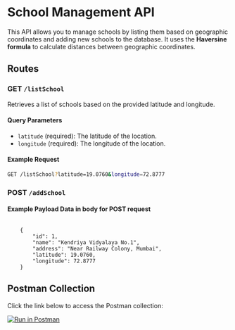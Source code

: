 # School Management API

This API allows you to manage schools by listing them based on geographic coordinates and adding new schools to the database. It uses the **Haversine formula** to calculate distances between geographic coordinates.


## Routes

### GET `/listSchool`
Retrieves a list of schools based on the provided latitude and longitude.

#### Query Parameters
- `latitude` (required): The latitude of the location.
- `longitude` (required): The longitude of the location.

#### Example Request
```bash
GET /listSchool?latitude=19.0760&longitude=72.8777
```
### POST `/addSchool`

#### Example Payload Data in body for POST request
```

    {
        "id": 1,
        "name": "Kendriya Vidyalaya No.1",
        "address": "Near Railway Colony, Mumbai",
        "latitude": 19.0760,
        "longitude": 72.8777
    } 

```
## Postman Collection

Click the link below to access the Postman collection:

[![Run in Postman](https://run.pstmn.io/button.svg)](https://assignment-link.postman.co/workspace/ShivamDevraniAssignment~4c36e284-8895-49f1-b4ed-5cc5678ddd2e/request/32999626-1285cf71-0d74-4f11-b96e-9ddfd652baa0?action=share&creator=32999626&ctx=documentation)
